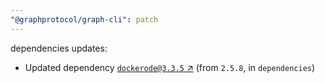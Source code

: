 ```yaml
---
"@graphprotocol/graph-cli": patch
---
```

dependencies updates:
  - Updated dependency [`dockerode@3.3.5` ↗︎](https://www.npmjs.com/package/dockerode/v/3.3.5) (from `2.5.8`, in `dependencies`)
